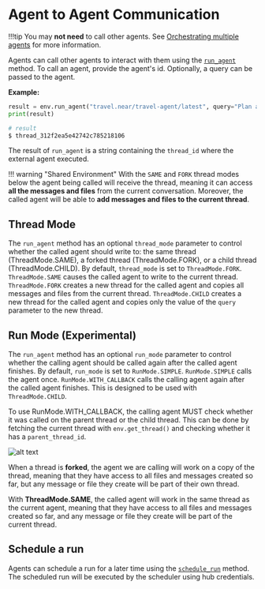 # Agent to Agent Communication

!!!tip
    You may **not need** to call other agents. See [Orchestrating multiple agents](./orchestration.md) for more information.

Agents can call other agents to interact with them using the [`run_agent`](../../api.md#nearai.shared.inference_client.InferenceClient.run_agent) method.
To call an agent, provide the agent's id. Optionally, a query can be passed to the agent.

**Example:**

```python
result = env.run_agent("travel.near/travel-agent/latest", query="Plan a two-day trip to Buenos Aires")
print(result)

# result
$ thread_312f2ea5e42742c785218106
```

The result of `run_agent` is a string containing the `thread_id` where the external agent executed.

!!! warning "Shared Environment"
    With the `SAME` and `FORK` thread modes below the agent being called will receive the thread, 
    meaning it can access **all the messages and files** from the current conversation. 
    Moreover, the called agent will be able to **add messages and files to the current thread**.

## Thread Mode
The `run_agent` method has an optional `thread_mode` parameter to control whether the called agent should 
write to: the same thread (ThreadMode.SAME), a forked thread (ThreadMode.FORK), or a child thread (ThreadMode.CHILD).
By default, `thread_mode` is set to `ThreadMode.FORK`.
`ThreadMode.SAME` causes the called agent to write to the current thread.
`ThreadMode.FORK` creates a new thread for the called agent and copies all messages and files from the current thread.
`ThreadMode.CHILD` creates a new thread for the called agent and copies only the value of the `query` parameter to the new thread.

## Run Mode (Experimental)
The `run_agent` method has an optional `run_mode` parameter to control whether the calling agent should be called again
after the called agent finishes. By default, `run_mode` is set to `RunMode.SIMPLE`.
`RunMode.SIMPLE` calls the agent once.
`RunMode.WITH_CALLBACK` calls the calling agent again after the called agent finishes. This is designed to be used with  `ThreadMode.CHILD`.

To use RunMode.WITH_CALLBACK, the calling agent MUST check whether it was called on the parent thread or the child thread.
This can be done by fetching the current thread with `env.get_thread()` and checking whether it has a `parent_thread_id`.

![alt text](../../assets/agents/call-agent.png)

When a thread is **forked**, the agent we are calling will work on a copy of the thread, meaning that they have access to all files and messages created so far, but any message or file they create will be part of their own thread.

With **ThreadMode.SAME**, the called agent will work in the same thread as the current agent, meaning that they have access to all files and messages created so far, and any message or file they create will be part of the current thread.

## Schedule a run
Agents can schedule a run for a later time using the [`schedule_run`](../../api.md#nearai.agents.environment.Environment.schedule_run) method. The scheduled run will be executed
 by the scheduler using hub credentials.

